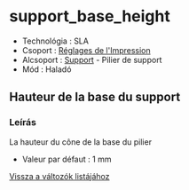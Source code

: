 # support\_base\_height

* Technológia : SLA
* Csoport : [Réglages de l'Impression](../sla_printer/sla_parameters.md)
* Alcsoport : [Support](../print_settings/print_settings.md#support) - Pilier de support
* Mód : Haladó

## Hauteur de la base du support

### Leírás

La hauteur du cône de la base du pilier

* Valeur par défaut : 1 mm

[Vissza a változók listájához](variable_list.md)

